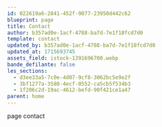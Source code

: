 ```yaml
---
id: 022619a6-2841-452f-9077-23950d442c62
blueprint: page
title: Contact
author: b357ad0e-1acf-4788-ba7d-7e1f18fcd7d0
template: contact
updated_by: b357ad0e-1acf-4788-ba7d-7e1f18fcd7d0
updated_at: 1715693745
assets_field: istock-1391696700.webp
bande_defilante: false
les_sections:
  - d3ee33a5-7c0e-4d07-9cf8-3062bc5e9e2f
  - 3bf1277a-3580-4ecf-8552-ca5cb5f534b3
  - 1f206c2d-19ac-4612-befd-90f421ce1a47
parent: home
---
```

page contact